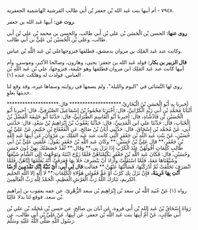 ٧٩٤٨ - أم أبيها بنت عَبد الله بْن جعفر بْن أَبي طالب القرشية الهاشمية الجعفرية.

**روت عن:** أبيها عَبد الله بن جعفر.

**روى عنها:** الحسن بْن الْحَسَن بْن علي بْن أَبي طالب، والحسن بن محمد بْن علي بْن أَبي طالب، وعلي بْن الْحُسَيْن بْن عَلِيٍّ بن أَبي طالب.

وكانت عند عَبد المَلِك بن مروان بدمشق، فطلقها فتزوجهاعلي بْن عَبد اللَّهِ بْن عباس.

**قال الزبير بن بكار:** فولد عَبد الله بن جعفر: يحيى، وهارون، وصالحا الأكبر، وموسى، وأم أبيها كانت عند عَبد المَلِك ابن مروان فطلقها وهو خليفة، فتزوجها، علي بْن عَبد اللَّهِ بْن العباس، فولدت له وهلكت عنده (١) .

روى لها النَّسَائي في "اليوم والليلة"، ولم يسمها في روايته وسماها غيره، وقد وقع لنا حديثها بعلوٍ.

أخبرنا بِهِ أَبُو الْحَسَنِ بْنُ الْبُخَارِيِّ،******************** قال:******************** أَنْبَأَنَا مُحَمَّدِ بْنِ أَبي زَيْدٍ الْكَرَّانِيِّ، قال: أَخْبَرَنَا مَحْمُودُ بْنُ إِسْمَاعِيلَ الصَّيْرَفِيُّ، قال: أخبرنا أَبُو الْحُسَيْنِ بْنِ فَاذْشْاهِ، قال: أخبرنا أَبُو الْقَاسِمِ الطَّبَرَانِيُّ، قال: حَدَّثَنَا أَبُو خَلِيفَةَ الْفَضْلُ بْنُ الْحُبَابِ، قال: حَدَّثَنَا علي ابن الْمَدِينِيِّ، قال: حَدَّثَنَا يَعْقُوبُ بْنُ إِبْرَاهِيمُ بْنُ سَعْدٍ، قال: حَدَّثني أَبِي، عَنْ مُحَمَّد بْن إِسْحَاقَ، قال: حَدَّثَنِي أَبَانُ بْنُ صَالِحٍ، عَنِ الْقَعْقَاعِ بْنِ حَكِيمٍ، عَنْ عَلِيِّ بْنِ حُسَيْنٍ، عَنْ بِنْتِ عَبد اللَّهِ بْنِ جَعْفَرٍ الَّتِي كانت عند عَبد المَلِك بن مَرْوَانَ، عَن أَبِيهَا عَبد اللَّهِ بْنِ جَعْفَرٍ،** قال عَلِيُّ بْنُ حُسَيْنٍ:** وكَانَ عَبد اللَّهِ بْنُ جَعْفَرٍ يَقُولُ: عَلَّمَنِي عَلِيُّ بْنُ أَبي طَالِبٍ كَلِمَاتٍ أَقُولُهُنَّ عِنْدَ الْكَرْبِ إِذَا نَزَلَ بِي،** وَقَال:** لَقَدْ خَصَصْتُكَ بِهِنَّ دُونَ حَسَنٍ وحُسَيْنٍ، قال: فَكَانَ عَبد اللَّهِ بْنُ جَعْفَرٍ يَكْتُمْنَاهُنَّ فَلَمَّا زَوَّجَ ابْنَتَهُ وتَوَجَّهَتْ إِلَى الشَّامِ شَيَّعَهَا وشَيَّعْنَاهَا مَعَهُ، فَلَمَّا اسْتَقَلَّتْ وأَرَادَ أَنْ يَنْصَرِفَ خَلا بِهَا فَعَرَفَتْ أَنَّهُ يُعَلِّمُهَا إِيَّاهُنَّ، فَلَمَّا انْصَرَفَ تَخَلَّفَتْ ثُمَّ أَدْرَكْتُهَا، فَسَأَلْتُهَا عَنْهُنَّ،** فقالت:****قال لِي أَبِي:** أَيْ بُنَيَّةُ إِنَّكِ تَقْدَمِينَ أَرْضًا أَنْتِ بِهَا غَرِيبَةٌ،** فَإِنْ نَزَلَ بِكِ كَرْبٌ أَوْ غَمٌّ فَقُولِي هَؤُلاءِ الْكَلِمَاتِ:** لا إله إلا اللَّه الحليم الكريم، تَبَارَكَ اللَّهُ رَبُّ الْعَرْشِ الْعَظِيمِ، الْحَمْدُ لِلَّهِ رَبِّ الْعَالَمِينَ.

رواه (١) عَنْ عُبَيد اللَّه بْن سعد بْن إِبْرَاهِيم بْن سعد الزُّهْرِيّ، عن عمه يعقوب بن إبراهيم بْن سعد، فوقع لنا بدلا عَالِيًا.

رَوَاهُ إِسْحَاقُ بْنُ عَبد الله بْن أَبي فروة، عَن أبان بن صالح، عن حسن بْن مُحَمَّد بْن علي بْن أَبي طَالِبٍ، عَنْ أُمِّ أَبِيهَا بنت عَبد اللَّه بْن جعفر، عَن أَبِيهَا، عَنْ عَلِيِّ بْنِ أَبي طالب، عن رَسُول اللَّهِ صَلَّى اللَّهُ عَلَيْهِ وسَلَّمَ.
